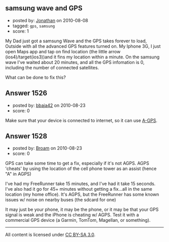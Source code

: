 ## samsung wave and GPS

- posted by: [Jonathan](https://stackexchange.com/users/-1/705-jonathan) on 2010-08-08
- tagged: `gps`, `samsung`
- score: 1

<p>My Dad just got a samsung Wave and the GPS takes forever to load, Outside with all the advanced GPS features turned on. My Iphone 3G, I just open Maps app and tap on find location (the little arrow (ios4)/target(ios3))and it fins my location within a minute.
On the samsung wave I've waited about 20 minutes, and all the GPS infomation is 0, including the number of connected satellites. </p>

<p>What can be done to fix this?   </p>



## Answer 1526

- posted by: [bbaja42](https://stackexchange.com/users/-1/979-bbaja42) on 2010-08-23
- score: 0

<p>Make sure that your device is connected to internet, so it can use 
<a href="http://en.wikipedia.org/wiki/Assisted_GPS" rel="nofollow">A-GPS</a>.</p>



## Answer 1528

- posted by: [Broam](https://stackexchange.com/users/-1/185-broam) on 2010-08-23
- score: 0

<p>GPS can take some time to get a fix, especially if it's not AGPS. AGPS 'cheats' by using the location of the cell phone tower as an assist (hence "A" in AGPS)</p>

<p>I've had my FreeRunner take 15 minutes, and I've had it take 15 seconds. I've also had it go for 45+ minutes without getting a fix...all in the same location (my home office). It's AGPS, but the FreeRunner has some known issues w/ noise on nearby buses (the sdcard for one)</p>

<p>It may just be your phone, it may be the phone, or it may be that your GPS signal is weak and the iPhone is cheating w/ AGPS. Test it with a commercial GPS device (a Garmin, TomTom, Magellan, or something).</p>




---

All content is licensed under [CC BY-SA 3.0](https://creativecommons.org/licenses/by-sa/3.0/).
